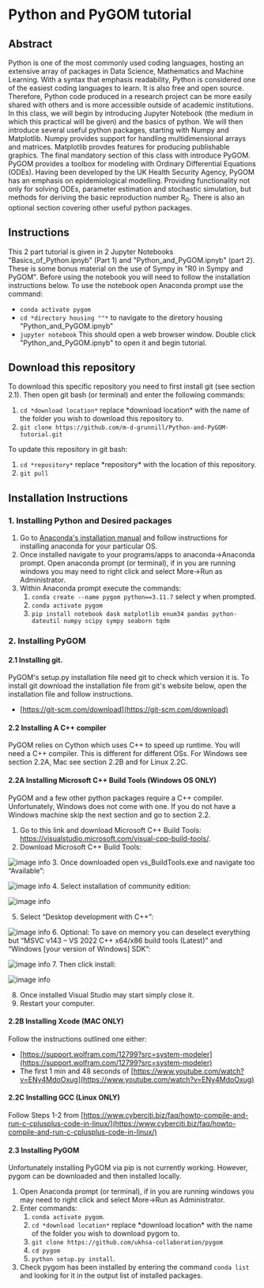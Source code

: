 # Python and PyGOM tutorial


## Abstract
Python is one of the most commonly used coding languages, hosting an extensive array of packages in Data Science, Mathematics
and Machine Learning. With a syntax that emphasis readability, Python is considered one of the easiest coding languages 
to learn. It is also free and open source. Therefore, Python code produced in a research project can be more easily shared
with others and is more accessible outside of academic institutions. In this class, we will begin by introducing Jupyter Notebook (the medium in which this practical will be given) and the basics of python.
We will then introduce several useful python packages, starting with Numpy and Matplotlib. Numpy provides support for handling
multidimensional arrays and matrices. Matplotlib provdes features for producing publishable graphics. The final mandatory section of this class with introduce PyGOM. PyGOM provides a toolbox for modeling with Ordinary Differential Equations (ODEs). Having been developed by the UK Health Security Agency, PyGOM has an emphasis on epidemiological modelling. Providing functionality not only for solving ODEs, parameter estimation and stochastic simulation, but methods for deriving the basic reproduction number R<sub>0</sub>. There is also an optional section covering other useful python packages.

## Instructions

This 2 part tutorial is given in 2 Jupyter Notebooks "Basics_of_Python.ipnyb" (Part 1) and "Python_and_PyGOM.ipnyb" (part 2). These is some bonus material
on the use of Sympy in "R0 in Sympy and PyGOM".  Before using the notebook you will need to follow the installation instructions below.
To use the notebook open Anaconda prompt use the command:
* `conda activate pygom`
* `cd *directory housing ""*` to navigate to the diretory housing "Python_and_PyGOM.ipnyb"
* `jupyter notebook` This should open a web browser window. Double click "Python_and_PyGOM.ipnyb" to open it and begin tutorial.

## Download this repository
To download this specific repository you need to first install git (see section 2.1). Then open git bash (or terminal) and enter the following commands:
1. `cd *download location*` replace \*download location\* with the name of the folder you wish to download this repository to.
2. `git clone https://github.com/m-d-grunnill/Python-and-PyGOM-tutorial.git`

To update this repository in git bash:
1. `cd *repository*` replace \*repository\* with the location of this repository.
2. `git pull`

## Installation Instructions

### 1. Installing Python and Desired packages

1. Go to [Anaconda's installation manual](https://docs.anaconda.com/free/anaconda/install/index.html) and follow instructions for installing anaconda for your particular OS.
2. Once installed navigate to your programs/apps to anaconda->Anaconda prompt. Open anaconda prompt (or terminal), if in you are running windows you may need to right click and select More->Run as Administrator.
3. Within Anaconda prompt execute the commands:
   1. `conda create --name pygom python==3.11.7` select y when prompted.
   2. `conda activate pygom`
   3. `pip install notebook dask matplotlib enum34 pandas python-dateutil numpy scipy sympy seaborn tqdm`

### 2. Installing PyGOM

#### 2.1 Installing git.
PyGOM's setup.py installation file need git to check which version it is. To install git download the installation file 
from git's website below, open the installation file and follow instructions.
* [https://git-scm.com/download](https://git-scm.com/download)

#### 2.2 Installing A C++ compiler

PyGOM relies on Cython which uses C++ to speed up runtime. You will need a C++ compiler. This is different for different OSs. 
For Windows see section 2.2A, Mac see section 2.2B and for Linux 2.2C.

#### 2.2A Installing Microsoft C++ Build Tools (Windows OS ONLY)
PyGOM and a few other python packages require a C++ compiler. Unfortunately, Windows does not come with one. If you do not have a Windows machine skip the next section and go to section 2.2.
1. Go to this link and download Microsoft C++ Build Tools: https://visualstudio.microsoft.com/visual-cpp-build-tools/.
2. Download Microsoft C++ Build Tools:

![image info](./readme_images/Download%20Microsoft%20C++%20Build%20Tools.png)
3. Once downloaded open vs_BuildTools.exe and navigate too “Available”:

![image info](./readme_images/Available.png)
4. Select installation of community edition:

![image info](./readme_images/community_edition.png)

5. Select “Desktop development with C++”:

![image info](./readme_images/Desktop_development.png)
6. Optional: To save on memory you can deselect everything but “MSVC v143 – VS 2022 C++ x64/x86 build tools (Latest)” and “Windows [your version of Windows] SDK”:

![image info](./readme_images/memory_save.png)
7. Then click install:

![image info](./readme_images/install_build_tools.png)

8. Once installed Visual Studio may start simply close it.
9. Restart your computer.

#### 2.2B Installing Xcode (MAC ONLY)
Follow the instructions outlined one either:
* [https://support.wolfram.com/12799?src=system-modeler](https://support.wolfram.com/12799?src=system-modeler)
* The first 1 min and 48 seconds of [https://www.youtube.com/watch?v=ENy4MdoOxug](https://www.youtube.com/watch?v=ENy4MdoOxug)

#### 2.2C Installing GCC (Linux ONLY)
Follow Steps 1-2 from [https://www.cyberciti.biz/faq/howto-compile-and-run-c-cplusplus-code-in-linux/](https://www.cyberciti.biz/faq/howto-compile-and-run-c-cplusplus-code-in-linux/)

#### 2.3	Installing PyGOM
Unfortunately installing PyGOM via pip is not currently working. However, pygom can be downloaded and then installed locally.

1. Open Anaconda prompt (or terminal), if in you are running windows you may need to right click and select More->Run as Administrator.
2. Enter commands: 
   1. `conda activate pygom`.
   2. `cd *download location*` replace \*download location\* with the name of the folder you wish to download pygom to.
   3. `git clone https://github.com/ukhsa-collaboration/pygom`
   4. `cd pygom`
   4. `python setup.py install`.
3. Check pygom has been installed by entering the command `conda list` and looking for it in the output list of installed packages.




